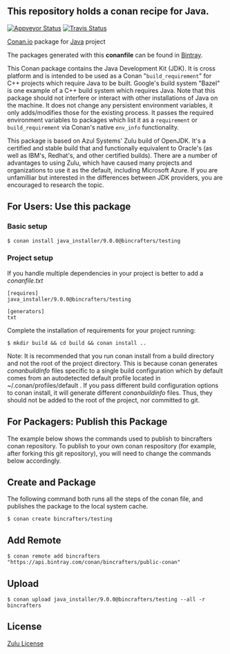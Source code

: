 ## This repository holds a conan recipe for Java. 

[![Appveyor Status](https://ci.appveyor.com/api/projects/status/fgsifwucqj8fo5pm/branch/testing/9.0.0?svg=true)](https://ci.appveyor.com/project/BinCrafters/conan-java-installer/branch/testing/9.0.0)
[![Travis Status](https://travis-ci.org/bincrafters/conan-java_installer.svg?branch=testing%2F9.0.0)](https://travis-ci.org/bincrafters/conan-java_installer)

[Conan.io](https://conan.io) package for [Java](https://www.azul.com/downloads/zulu) project

The packages generated with this **conanfile** can be found in [Bintray](https://bintray.com/bincrafters/public-conan/java_installer%3Abincrafters).

This Conan package contains the Java Development Kit (JDK).  It is cross platform and is intended to be used as a Conan "`build_requirement`" for C++ projects which require Java to be built.  Google's build system "Bazel" is one example of a C++ build system which requires Java.  Note that this package should not interfere or interact with other installations of Java on the machine.  It does not change any persistent environment variables, it only adds/modifies those for the existing process.  It passes the required environment variables to packages which list it as a `requirement` or `build_requirement` via Conan's native `env_info` functionality.  

This package is based on Azul Systems' Zulu build of OpenJDK.  It's a certified and stable build that and functionally equivalent to Oracle's (as well as IBM's, Redhat's, and other certified builds).  There are a number of advantages to using Zulu, which have caused many projects and organizations to use it as the default, including Microsoft Azure. If you are unfamilliar but interested in the differences between JDK providers, you are encouraged to research the topic. 

## For Users: Use this package

### Basic setup

    $ conan install java_installer/9.0.0@bincrafters/testing

### Project setup

If you handle multiple dependencies in your project is better to add a *conanfile.txt*

    [requires]
    java_installer/9.0.0@bincrafters/testing

    [generators]
    txt

Complete the installation of requirements for your project running:

    $ mkdir build && cd build && conan install ..
	
Note: It is recommended that you run conan install from a build directory and not the root of the project directory.  This is because conan generates *conanbuildinfo* files specific to a single build configuration which by default comes from an autodetected default profile located in ~/.conan/profiles/default .  If you pass different build configuration options to conan install, it will generate different *conanbuildinfo* files.  Thus, they should not be added to the root of the project, nor committed to git. 

## For Packagers: Publish this Package

The example below shows the commands used to publish to bincrafters conan repository. To publish to your own conan respository (for example, after forking this git repository), you will need to change the commands below accordingly. 

## Create and Package 

The following command both runs all the steps of the conan file, and publishes the package to the local system cache. 

    $ conan create bincrafters/testing
	
## Add Remote

	$ conan remote add bincrafters "https://api.bintray.com/conan/bincrafters/public-conan"

## Upload

    $ conan upload java_installer/9.0.0@bincrafters/testing --all -r bincrafters

	
## License
[Zulu License](https://www.azul.com/products/zulu-and-zulu-enterprise/zulu-terms-of-use)
